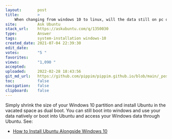 ```yaml
---
layout:       post
title:        >
    When changing from windows 10 to linux, will the data still on pc or removed?
site:         Ask Ubuntu
stack_url:    https://askubuntu.com/q/1350030
type:         Answer
tags:         system-installation windows-10
created_date: 2021-07-04 22:39:30
edit_date:    
votes:        "5 "
favorites:    
views:        "1,090 "
accepted:     
uploaded:     2022-02-28 18:43:56
git_md_url:   https://github.com/pippim/pippim.github.io/blob/main/_posts/2021/2021-07-04-When-changing-from-windows-10-to-linux_-will-the-data-still-on-pc-or-removed_.md
toc:          false
navigation:   false
clipboard:    false
---
```


Simply shrink the size of your Windows 10 partition and install Ubuntu in the vacated space as dual boot. You can still boot into windows and use your data natively or boot into Ubuntu and access your Windows data through Ubuntu. See: 

- [How to Install Ubuntu Alongside Windows 10](https://itsfoss.com/install-ubuntu-1404-dual-boot-mode-windows-8-81-uefi/)
